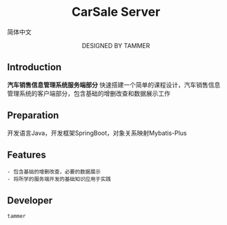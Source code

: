 <h1 align="center">CarSale Server</h1>

简体中文

<p align="center">DESIGNED BY TAMMER</p>

## Introduction

**汽车销售信息管理系统服务端部分**
快速搭建一个简单的课程设计，汽车销售信息管理系统的客户端部分，包含基础的增删改查和数据展示工作

## Preparation

开发语言Java，开发框架SpringBoot，对象关系映射Mybatis-Plus

## Features

```
- 包含基础的增删改查，必要的数据展示
- 将所学的服务端开发的基础知识应用于实践
```
## Developer

`tammer`
